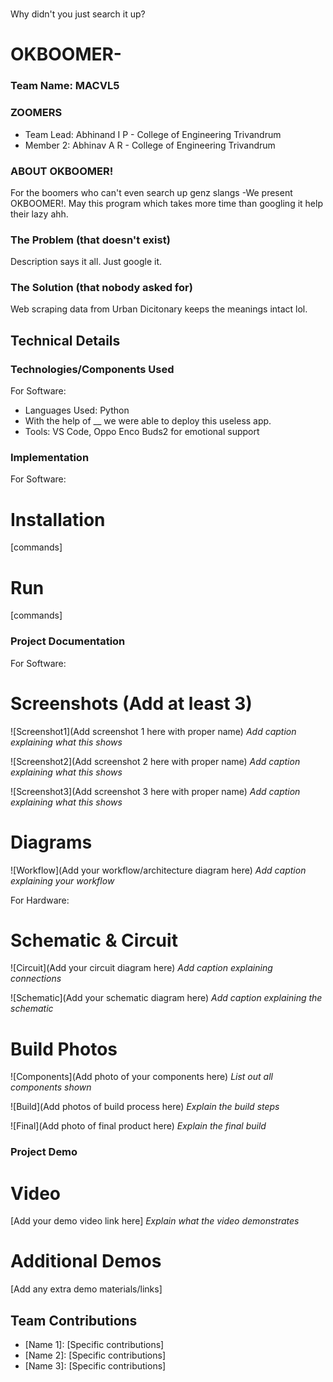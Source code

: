 # 
Why didn't you just search it up? 

# OKBOOMER- 

### Team Name: MACVL5


### ZOOMERS
- Team Lead: Abhinand I P - College of Engineering Trivandrum
- Member 2: Abhinav A R - College of Engineering Trivandrum

### ABOUT OKBOOMER!
For the boomers who can't even search up genz slangs -We present OKBOOMER!. May this program which takes more time than googling it help their lazy ahh.

### The Problem (that doesn't exist)
Description says it all. Just google it.

### The Solution (that nobody asked for)
Web scraping data from Urban Dicitonary keeps the meanings intact lol.

## Technical Details
### Technologies/Components Used
For Software:
- Languages Used: Python
- With the help of __ we were able to deploy this useless app.
- Tools: VS Code, Oppo Enco Buds2 for emotional support

### Implementation
For Software:
# Installation
[commands]

# Run
[commands]

### Project Documentation
For Software:

# Screenshots (Add at least 3)
![Screenshot1](Add screenshot 1 here with proper name)
*Add caption explaining what this shows*

![Screenshot2](Add screenshot 2 here with proper name)
*Add caption explaining what this shows*

![Screenshot3](Add screenshot 3 here with proper name)
*Add caption explaining what this shows*

# Diagrams
![Workflow](Add your workflow/architecture diagram here)
*Add caption explaining your workflow*

For Hardware:

# Schematic & Circuit
![Circuit](Add your circuit diagram here)
*Add caption explaining connections*

![Schematic](Add your schematic diagram here)
*Add caption explaining the schematic*

# Build Photos
![Components](Add photo of your components here)
*List out all components shown*

![Build](Add photos of build process here)
*Explain the build steps*

![Final](Add photo of final product here)
*Explain the final build*

### Project Demo
# Video
[Add your demo video link here]
*Explain what the video demonstrates*

# Additional Demos
[Add any extra demo materials/links]

## Team Contributions
- [Name 1]: [Specific contributions]
- [Name 2]: [Specific contributions]
- [Name 3]: [Specific contributions]
